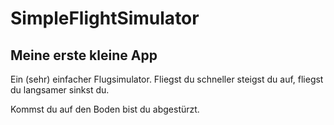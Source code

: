 # SimpleFlightSimulator

## Meine erste kleine App

Ein (sehr) einfacher Flugsimulator. 
Fliegst du schneller steigst du auf, fliegst du langsamer sinkst du.

Kommst du auf den Boden bist du abgestürzt.

